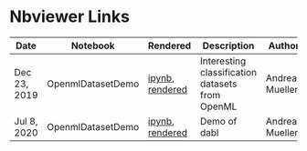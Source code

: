# Nbviewer Links

|  Date  | Notebook | Rendered   | Description  |  Author | Contributor(s) |
|---|---|---|---|---| ---|
| Dec 23, 2019 | OpenmlDatasetDemo  | [ipynb](https://github.com/bhishanpdl/dabl/blob/master/notebooks/OpenmlDatasetDemo.ipynb), [rendered](https://nbviewer.jupyter.org/github/bhishanpdl/dabl/blob/master/notebooks/OpenmlDatasetDemo.ipynb)  | Interesting classification datasets from OpenML  | Andreas Mueller  | Bhishan Poudel|
| Jul 8, 2020| OpenmlDatasetDemo  | [ipynb](https://github.com/bhishanpdl/dabl/blob/master/notebooks/demo.ipynb), [rendered](https://nbviewer.jupyter.org/github/bhishanpdl/dabl/blob/master/notebooks/demo.ipynb)  | Demo of dabl  | Andreas Mueller  | Bhishan Poudel|

